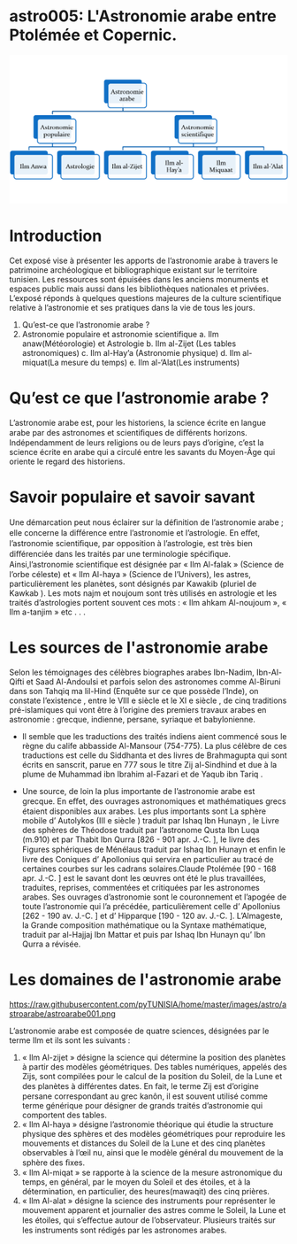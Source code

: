 <!--
author: (c) riadh BEN NESSIB
email: riadhbennessib@gmail.com
version: 0.1.0
language: fr
logo: https://raw.githubusercontent.com/pyTUNISIA/home/master/images/astro/astroarabe/astroarabe001.png
comment: astroTUNISIA: Astronomie pour tous.
mode: Textbook
-->

# astro005: L'Astronomie arabe entre Ptolémée et Copernic.
![](https://raw.githubusercontent.com/pyTUNISIA/home/master/images/astro/astroarabe/astroarabe001.png)


# Introduction
Cet exposé vise à présenter les apports de l’astronomie arabe  à travers le patrimoine archéologique et bibliographique existant sur le territoire tunisien. Les ressources sont épuisées dans  les anciens monuments et espaces public mais aussi dans les bibliothèques nationales et privées. 
L’exposé réponds à quelques questions majeures de la culture scientifique relative à l’astronomie et ses pratiques dans la vie de tous les jours.

1)	Qu’est-ce que l’astronomie arabe ?
2)	Astronomie populaire et astronomie scientifique
a.	Ilm anaw(Météorologie) et Astrologie
b.	Ilm al-Zijet (Les tables astronomiques)
c.	Ilm al-Hay’a (Astronomie physique)
d.	Ilm al-miquat(La mesure du temps)
e.	Ilm al-‘Alat(Les instruments)



# Qu’est ce que l’astronomie arabe ?
L’astronomie arabe est, pour les historiens, la science écrite en langue arabe par des astronomes et scientiﬁques de diﬀérents horizons. Indépendamment de leurs religions ou de leurs pays d’origine, c’est la science écrite en arabe qui a circulé entre les savants du Moyen-Âge qui oriente le regard des historiens. 

# Savoir populaire et savoir savant 
Une démarcation peut nous éclairer sur la déﬁnition de l’astronomie arabe ; elle concerne la diﬀérence entre l’astronomie et l’astrologie. En eﬀet, l’astronomie scientiﬁque, par opposition à l’astrologie, est très bien diﬀérenciée dans les traités par une terminologie spéciﬁque. Ainsi,l’astronomie scientiﬁque est désignée par « Ilm Al-falak » (Science de l’orbe céleste) et « Ilm Al-haya » (Science de l’Univers), les astres, particulièrement les planètes, sont désignés par Kawakib (pluriel de Kawkab ). Les mots najm et noujoum sont très utilisés en astrologie et les traités d’astrologies portent souvent ces mots : « Ilm ahkam Al-noujoum », « Ilm a-tanjim » etc . . .

# Les sources de l'astronomie arabe
Selon les témoignages des célèbres biographes arabes Ibn-Nadim, Ibn-Al-Qifti et Saad Al-Andoulsi et parfois selon des astronomes comme Al-Biruni dans son Tahqiq ma lil-Hind (Enquête sur ce que possède l’Inde), on constate l’existence , entre le VIII e siècle et le XI e siècle , de cinq traditions pré-islamiques qui vont être à l’origine des premiers travaux arabes en astronomie : grecque, indienne, persane, syriaque et babylonienne.

* Il semble que les traductions des traités indiens aient commencé sous le règne du calife abbasside Al-Mansour (754-775). La plus célèbre de ces traductions est celle du Siddhanta et des livres de Brahmagupta qui sont écrits en sanscrit, parue en 777 sous le titre Zij al-Sindhind et due à la plume de Muhammad ibn Ibrahim al-Fazari et de Yaqub ibn Tariq . 

* Une source, de loin la plus importante de l’astronomie arabe est grecque. En eﬀet, des ouvrages astronomiques et mathématiques grecs étaient disponibles aux arabes. Les plus importants sont La sphère mobile d’ Autolykos (III e siècle ) traduit par Ishaq Ibn Hunayn , le Livre des sphères de Théodose traduit par l’astronome Qusta Ibn Luqa (m.910) et par Thabit Ibn Qurra [826 - 901 apr. J.-C. ], le livre des Figures sphériques de Ménélaus traduit par Ishaq Ibn Hunayn et enﬁn le livre des Coniques d’ Apollonius qui servira en particulier au tracé de certaines courbes sur les cadrans solaires.Claude Ptolémée [90 - 168 apr. J.-C. ] est le savant dont les œuvres ont été le plus travaillées, traduites, reprises, commentées et critiquées par les astronomes arabes. Ses ouvrages d’astronomie sont le couronnement et l’apogée de toute l’astronomie qui l’a précédée, particulièrement celle d’ Apollonius [262 - 190 av. J.-C. ] et d’ Hipparque [190 - 120 av. J.-C. ].
 L’Almageste, la Grande composition mathématique ou la Syntaxe mathématique, traduit par al-Hajjaj Ibn Mattar et puis par Ishaq Ibn Hunayn qu’ Ibn Qurra a révisée.

# Les domaines de l'astronomie arabe

https://raw.githubusercontent.com/pyTUNISIA/home/master/images/astro/astroarabe/astroarabe001.png

L’astronomie arabe est composée de quatre  sciences, désignées par le terme Ilm et ils sont les suivants :
1. « Ilm Al-zijet » désigne la science qui détermine la position des planètes à partir des modèles géométriques. Des tables numériques, appelés des Zijs, sont compilées pour le calcul de la position du Soleil, de la Lune et des planètes à diﬀérentes dates.  En fait, le terme Zij est d’origine persane correspondant au grec kanôn, il est souvent utilisé comme terme générique pour désigner de grands traités d’astronomie qui comportent des tables.
2. « Ilm Al-haya » désigne l’astronomie théorique qui étudie la structure physique des sphères et des modèles géométriques pour reproduire les mouvements et distances du Soleil de la Lune et des cinq planètes observables à l’œil nu, ainsi que le modèle général du mouvement de la sphère des ﬁxes.
3. « Ilm Al-miqat » se rapporte à la science de la mesure astronomique du temps, en général, par le moyen du Soleil et des étoiles, et à la détermination, en particulier, des heures(mawaqit) des cinq prières.
4. « Ilm Al-alat » désigne la science des instruments pour représenter le mouvement apparent et journalier des astres comme le Soleil, la Lune et les étoiles, qui s’eﬀectue autour de l’observateur. Plusieurs traités sur les instruments sont rédigés par les astronomes arabes.
